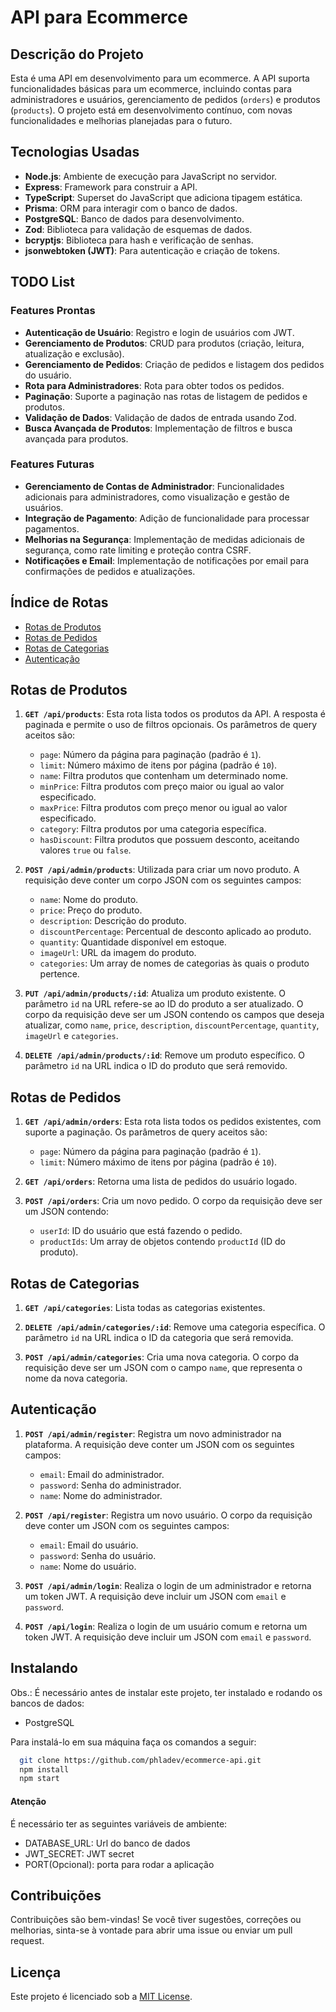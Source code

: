 # API para Ecommerce

## Descrição do Projeto

Esta é uma API em desenvolvimento para um ecommerce. A API suporta funcionalidades básicas para um ecommerce, incluindo contas para administradores e usuários, gerenciamento de pedidos (`orders`) e produtos (`products`). O projeto está em desenvolvimento contínuo, com novas funcionalidades e melhorias planejadas para o futuro.

## Tecnologias Usadas

- **Node.js**: Ambiente de execução para JavaScript no servidor.
- **Express**: Framework para construir a API.
- **TypeScript**: Superset do JavaScript que adiciona tipagem estática.
- **Prisma**: ORM para interagir com o banco de dados.
- **PostgreSQL**: Banco de dados para desenvolvimento.
- **Zod**: Biblioteca para validação de esquemas de dados.
- **bcryptjs**: Biblioteca para hash e verificação de senhas.
- **jsonwebtoken (JWT)**: Para autenticação e criação de tokens.

## TODO List

### Features Prontas

- **Autenticação de Usuário**: Registro e login de usuários com JWT.
- **Gerenciamento de Produtos**: CRUD para produtos (criação, leitura, atualização e exclusão).
- **Gerenciamento de Pedidos**: Criação de pedidos e listagem dos pedidos do usuário.
- **Rota para Administradores**: Rota para obter todos os pedidos.
- **Paginação**: Suporte a paginação nas rotas de listagem de pedidos e produtos.
- **Validação de Dados**: Validação de dados de entrada usando Zod.
- **Busca Avançada de Produtos**: Implementação de filtros e busca avançada para produtos.

### Features Futuras

- **Gerenciamento de Contas de Administrador**: Funcionalidades adicionais para administradores, como visualização e gestão de usuários.
- **Integração de Pagamento**: Adição de funcionalidade para processar pagamentos.
- **Melhorias na Segurança**: Implementação de medidas adicionais de segurança, como rate limiting e proteção contra CSRF.
- **Notificações e Email**: Implementação de notificações por email para confirmações de pedidos e atualizações.

## Índice de Rotas

- [Rotas de Produtos](#rotas-de-produtos)
- [Rotas de Pedidos](#rotas-de-pedidos)
- [Rotas de Categorias](#rotas-de-categorias)
- [Autenticação](#autenticação)

## Rotas de Produtos

1. **`GET /api/products`**: Esta rota lista todos os produtos da API. A resposta é paginada e permite o uso de filtros opcionais. Os parâmetros de query aceitos são:

   -   `page`: Número da página para paginação (padrão é `1`).
   -   `limit`: Número máximo de itens por página (padrão é `10`).
   -   `name`: Filtra produtos que contenham um determinado nome.
   -   `minPrice`: Filtra produtos com preço maior ou igual ao valor especificado.
   -   `maxPrice`: Filtra produtos com preço menor ou igual ao valor especificado.
   -   `category`: Filtra produtos por uma categoria específica.
   -   `hasDiscount`: Filtra produtos que possuem desconto, aceitando valores `true` ou `false`.

2. **`POST /api/admin/products`**: Utilizada para criar um novo produto. A requisição deve conter um corpo JSON com os seguintes campos:

   -   `name`: Nome do produto.
   -   `price`: Preço do produto.
   -   `description`: Descrição do produto.
   -   `discountPercentage`: Percentual de desconto aplicado ao produto.
   -   `quantity`: Quantidade disponível em estoque.
   -   `imageUrl`: URL da imagem do produto.
   -   `categories`: Um array de nomes de categorias às quais o produto pertence.

3. **`PUT /api/admin/products/:id`**: Atualiza um produto existente. O parâmetro `id` na URL refere-se ao ID do produto a ser atualizado. O corpo da requisição deve ser um JSON contendo os campos que deseja atualizar, como `name`, `price`, `description`, `discountPercentage`, `quantity`, `imageUrl` e `categories`.

4. **`DELETE /api/admin/products/:id`**: Remove um produto específico. O parâmetro `id` na URL indica o ID do produto que será removido.

## Rotas de Pedidos

1. **`GET /api/admin/orders`**: Esta rota lista todos os pedidos existentes, com suporte a paginação. Os parâmetros de query aceitos são:

   -   `page`: Número da página para paginação (padrão é `1`).
   -   `limit`: Número máximo de itens por página (padrão é `10`).

2. **`GET /api/orders`**: Retorna uma lista de pedidos do usuário logado. 
   
3. **`POST /api/orders`**: Cria um novo pedido. O corpo da requisição deve ser um JSON contendo:

   -   `userId`: ID do usuário que está fazendo o pedido.
   -   `productIds`: Um array de objetos contendo `productId` (ID do produto).

## Rotas de Categorias

1. **`GET /api/categories`**: Lista todas as categorias existentes.

2. **`DELETE /api/admin/categories/:id`**: Remove uma categoria específica. O parâmetro `id` na URL indica o ID da categoria que será removida.

3. **`POST /api/admin/categories`**: Cria uma nova categoria. O corpo da requisição deve ser um JSON com o campo `name`, que representa o nome da nova categoria.

## Autenticação

1. **`POST /api/admin/register`**: Registra um novo administrador na plataforma. A requisição deve conter um JSON com os seguintes campos:

   -   `email`: Email do administrador.
   -   `password`: Senha do administrador.
   -   `name`: Nome do administrador.

2. **`POST /api/register`**: Registra um novo usuário. O corpo da requisição deve conter um JSON com os seguintes campos:

   -   `email`: Email do usuário.
   -   `password`: Senha do usuário.
   -   `name`: Nome do usuário.

3. **`POST /api/admin/login`**: Realiza o login de um administrador e retorna um token JWT. A requisição deve incluir um JSON com `email` e `password`.

4. **`POST /api/login`**: Realiza o login de um usuário comum e retorna um token JWT. A requisição deve incluir um JSON com `email` e `password`.

## Instalando

Obs.: É necessário antes de instalar este projeto, ter instalado e rodando os bancos de dados: 
* PostgreSQL

Para instalá-lo em sua máquina faça os comandos a seguir:

``` bash
  git clone https://github.com/phladev/ecommerce-api.git
  npm install
  npm start
```

#### Atenção

É necessário ter as seguintes variáveis de ambiente: 
  - DATABASE_URL: Url do banco de dados
  - JWT_SECRET: JWT secret
  - PORT(Opcional): porta para rodar a aplicação

## Contribuições

Contribuições são bem-vindas! Se você tiver sugestões, correções ou melhorias, sinta-se à vontade para abrir uma issue ou enviar um pull request.

## Licença

Este projeto é licenciado sob a [MIT License](LICENSE).
